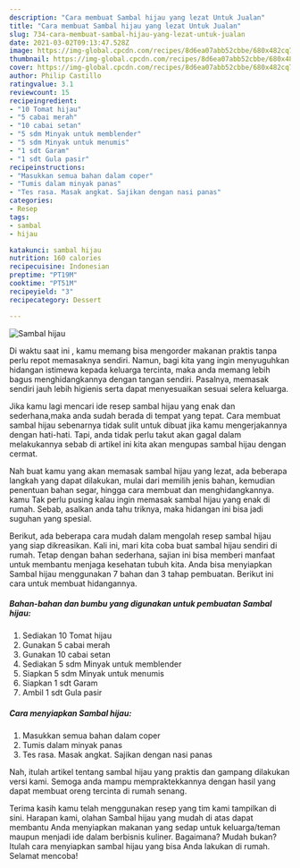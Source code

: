 ```yaml
---
description: "Cara membuat Sambal hijau yang lezat Untuk Jualan"
title: "Cara membuat Sambal hijau yang lezat Untuk Jualan"
slug: 734-cara-membuat-sambal-hijau-yang-lezat-untuk-jualan
date: 2021-03-02T09:13:47.528Z
image: https://img-global.cpcdn.com/recipes/8d6ea07abb52cbbe/680x482cq70/sambal-hijau-foto-resep-utama.jpg
thumbnail: https://img-global.cpcdn.com/recipes/8d6ea07abb52cbbe/680x482cq70/sambal-hijau-foto-resep-utama.jpg
cover: https://img-global.cpcdn.com/recipes/8d6ea07abb52cbbe/680x482cq70/sambal-hijau-foto-resep-utama.jpg
author: Philip Castillo
ratingvalue: 3.1
reviewcount: 15
recipeingredient:
- "10 Tomat hijau"
- "5 cabai merah"
- "10 cabai setan"
- "5 sdm Minyak untuk memblender"
- "5 sdm Minyak untuk menumis"
- "1 sdt Garam"
- "1 sdt Gula pasir"
recipeinstructions:
- "Masukkan semua bahan dalam coper"
- "Tumis dalam minyak panas"
- "Tes rasa. Masak angkat. Sajikan dengan nasi panas"
categories:
- Resep
tags:
- sambal
- hijau

katakunci: sambal hijau 
nutrition: 160 calories
recipecuisine: Indonesian
preptime: "PT19M"
cooktime: "PT51M"
recipeyield: "3"
recipecategory: Dessert

---
```



![Sambal hijau](https://img-global.cpcdn.com/recipes/8d6ea07abb52cbbe/680x482cq70/sambal-hijau-foto-resep-utama.jpg)

Di waktu  saat ini , kamu memang bisa mengorder makanan praktis tanpa perlu repot memasaknya sendiri. Namun, bagi kita yang ingin menyuguhkan hidangan istimewa kepada keluarga tercinta, maka anda memang lebih bagus menghidangkannya dengan tangan sendiri. Pasalnya, memasak sendiri jauh lebih higienis serta dapat menyesuaikan sesuai selera keluarga.

Jika kamu lagi mencari ide resep sambal hijau yang enak dan sederhana,maka anda sudah berada di tempat yang tepat. Cara membuat sambal hijau  sebenarnya tidak sulit untuk dibuat jika kamu mengerjakannya dengan hati-hati. Tapi, anda tidak perlu takut akan gagal dalam melakukannya 
sebab di artikel ini kita akan mengupas sambal hijau dengan cermat.  



Nah buat kamu yang akan memasak sambal hijau yang lezat, ada beberapa langkah yang dapat dilakukan, mulai dari memilih jenis bahan, kemudian penentuan bahan segar, hingga cara membuat dan menghidangkannya. kamu Tak perlu pusing kalau ingin memasak sambal hijau yang enak di rumah. Sebab, asalkan anda  tahu triknya, maka hidangan ini bisa jadi suguhan yang spesial.

Berikut, ada beberapa cara mudah dalam mengolah resep sambal hijau yang siap dikreasikan. Kali ini, mari kita coba buat sambal hijau sendiri di rumah. Tetap dengan bahan sederhana, sajian ini bisa memberi manfaat untuk membantu menjaga kesehatan tubuh kita. Anda bisa menyiapkan Sambal hijau menggunakan 7 bahan dan 3 tahap pembuatan. Berikut ini cara untuk membuat hidangannya.

<!--inarticleads1-->

##### Bahan-bahan dan bumbu yang digunakan untuk pembuatan Sambal hijau:

1. Sediakan 10 Tomat hijau
1. Gunakan 5 cabai merah
1. Gunakan 10 cabai setan
1. Sediakan 5 sdm Minyak untuk memblender
1. Siapkan 5 sdm Minyak untuk menumis
1. Siapkan 1 sdt Garam
1. Ambil 1 sdt Gula pasir




<!--inarticleads2-->

##### Cara menyiapkan Sambal hijau:

1. Masukkan semua bahan dalam coper
1. Tumis dalam minyak panas
1. Tes rasa. Masak angkat. Sajikan dengan nasi panas




Nah, itulah artikel tentang  sambal hijau  yang praktis dan gampang dilakukan versi kami. Semoga anda mampu mempraktekkannya dengan hasil yang dapat membuat oreng tercinta di rumah senang. 

Terima kasih kamu telah menggunakan resep yang tim kami tampilkan di sini. Harapan kami, olahan  Sambal hijau yang mudah di atas dapat membantu Anda menyiapkan makanan yang sedap untuk keluarga/teman maupun menjadi ide dalam berbisnis kuliner. Bagaimana? Mudah bukan? Itulah cara menyiapkan sambal hijau yang bisa Anda lakukan di rumah. Selamat mencoba!

